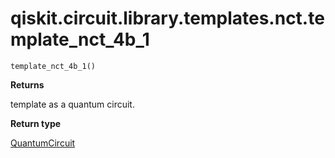 <span id="qiskit-circuit-library-templates-nct-template-nct-4b-1" />

# qiskit.circuit.library.templates.nct.template\_nct\_4b\_1

<span id="undefined" />

`template_nct_4b_1()`

**Returns**

template as a quantum circuit.

**Return type**

[QuantumCircuit](qiskit.circuit.QuantumCircuit#qiskit.circuit.QuantumCircuit "qiskit.circuit.QuantumCircuit")
